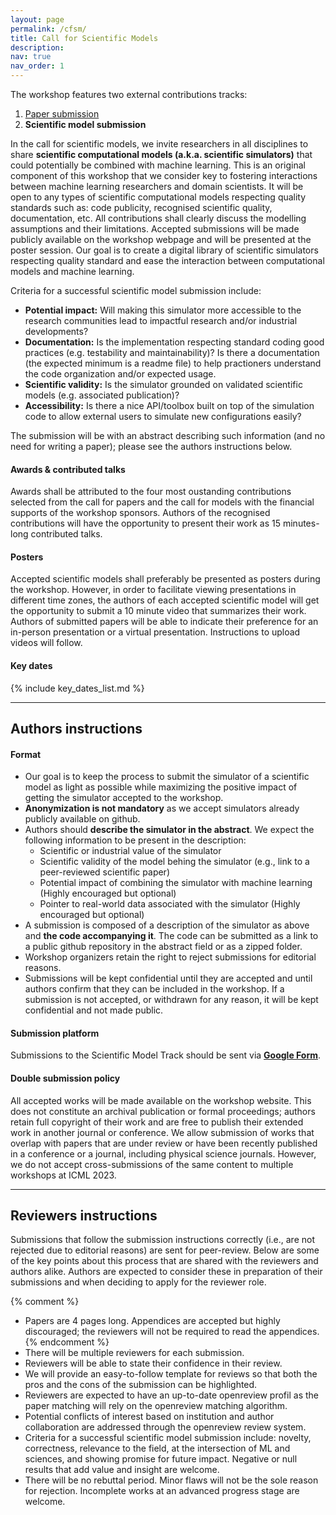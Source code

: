 ```yaml
---
layout: page
permalink: /cfsm/
title: Call for Scientific Models
description:
nav: true
nav_order: 1
---
```


The workshop features two external contributions tracks:
1. [Paper submission](/2023/cfp/)
2. **Scientific model submission**

In the call for scientific models, we invite researchers in all disciplines to share **scientific computational models (a.k.a. scientific simulators)** that could potentially be combined with machine learning.
This is an original component of this workshop that we consider key to fostering interactions between machine learning researchers and domain scientists. It will be open to any types of scientific computational models respecting quality standards such as: code publicity, recognised scientific quality, documentation, etc. All contributions shall clearly discuss the modelling assumptions and their limitations. Accepted submissions will be made publicly available on the workshop webpage and will be presented at the poster session. Our goal is to create a digital library of scientific simulators respecting quality standard and ease the interaction between computational models and machine learning.

Criteria for a successful scientific model submission include:
- **Potential impact:** Will making this simulator more accessible to the research communities lead to impactful research and/or industrial developments?
- **Documentation:** Is the implementation respecting standard coding good practices (e.g. testability and maintainability)? Is there a documentation (the expected minimum is a readme file) to help practioners understand the code organization and/or expected usage.
- **Scientific validity:** Is the simulator grounded on validated scientific models (e.g. associated publication)?
- **Accessibility:** Is there a nice API/toolbox built on top of the simulation code to allow external users to simulate new configurations easily?

The submission will be with an abstract describing such information (and no need for writing a paper); please see the authors instructions below.

#### Awards & contributed talks
Awards shall be attributed to the four most oustanding contributions selected from the call for papers and the call for models with the financial supports of the workshop sponsors. Authors of the recognised contributions will have the opportunity to present their work as 15 minutes-long contributed talks.

#### Posters
Accepted scientific models shall preferably be presented as posters during the workshop. However, in order to facilitate viewing presentations in different time zones, the authors of each accepted scientific model will get the opportunity to submit a 10 minute video that summarizes their work. Authors of submitted papers will be able to indicate their preference for an in-person presentation or a virtual presentation. Instructions to upload videos will follow.

#### Key dates

{% include key_dates_list.md %}

---

## Authors instructions

#### Format
- Our goal is to keep the process to submit the simulator of a scientific model as light as possible while maximizing the positive impact of getting the simulator accepted to the workshop.
- **Anonymization is not mandatory** as we accept simulators already publicly available on github.
- Authors should **describe the simulator in the abstract**. We expect the following information to be present in the description:
    - Scientific or industrial value of the simulator
    - Scientific validity of the model behing the simulator (e.g., link to a peer-reviewed scientific paper)
    - Potential impact of combining the simulator with machine learning (Highly encouraged but optional)
    - Pointer to real-world data associated with the simulator (Highly encouraged but optional)
- A submission is composed of a description of the simulator as above and **the code accompanying it**. The code can be submitted as a link to a public github repository in the abstract field or as a zipped folder.
- Workshop organizers retain the right to reject submissions for editorial reasons.
- Submissions will be kept confidential until they are accepted and until authors confirm that they can be included in the workshop. If a submission is not accepted, or withdrawn for any reason, it will be kept confidential and not made public.

#### Submission platform
Submissions to the Scientific Model Track should be sent via **[Google Form](https://docs.google.com/forms/d/e/1FAIpQLSfbkOco4cfGZ557udp4vfsiyQlHiJsvmU3JUTelWLJ4AxnCYQ/viewform)**.

#### Double submission policy
All accepted works will be made available on the workshop website. This does not constitute an archival publication or formal proceedings; authors retain full copyright of their work and are free to publish their extended work in another journal or conference. We allow submission of works that overlap with papers that are under review or have been recently published in a conference or a journal, including physical science journals. However, we do not accept cross-submissions of the same content to multiple workshops at ICML 2023.

---

## Reviewers instructions
Submissions that follow the submission instructions correctly (i.e., are not rejected due to editorial reasons) are sent for peer-review. Below are some of the key points about this process that are shared with the reviewers and authors alike. Authors are expected to consider these in preparation of their submissions and when deciding to apply for the reviewer role.

{% comment %}
- Papers are 4 pages long. Appendices are accepted but highly discouraged; the reviewers will not be required to read the appendices.
{% endcomment %}
- There will be multiple reviewers for each submission.
- Reviewers will be able to state their confidence in their review.
- We will provide an easy-to-follow template for reviews so that both the pros and the cons of the submission can be highlighted.
- Reviewers are expected to have an up-to-date openreview profil as the paper matching will rely on the openreview matching algorithm.
- Potential conflicts of interest based on institution and author collaboration are addressed through the openreview review system.
- Criteria for a successful scientific model submission include: novelty, correctness, relevance to the field, at the intersection of ML and sciences, and showing promise for future impact. Negative or null results that add value and insight are welcome.
- There will be no rebuttal period. Minor flaws will not be the sole reason for rejection. Incomplete works at an advanced progress stage are welcome.
